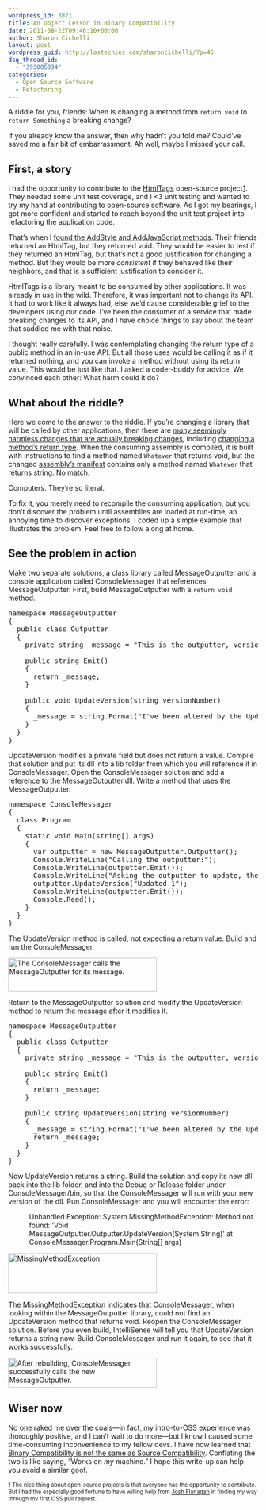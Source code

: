 ```yaml
---
wordpress_id: 3871
title: An Object Lesson in Binary Compatibility
date: 2011-08-22T09:46:10+00:00
author: Sharon Cichelli
layout: post
wordpress_guid: http://lostechies.com/sharoncichelli/?p=45
dsq_thread_id:
  - "393005334"
categories:
  - Open Source Software
  - Refactoring
---
```

A riddle for you, friends: When is changing a method from `return void` to `return Something` a breaking change?

If you already know the answer, then why hadn&#8217;t you told me? Could&#8217;ve saved me a fair bit of embarrassment. Ah well, maybe I missed your call.

## First, a story

I had the opportunity to contribute to the [HtmlTags](https://github.com/DarthFubuMVC/htmltags) open-source project<super>[1](#footnote1)</super>. They needed some unit test coverage, and I <3 unit testing and wanted to try my hand at contributing to open-source software. As I got my bearings, I got more confident and started to reach beyond the unit test project into refactoring the application code.

That&#8217;s when I [found the AddStyle and AddJavaScript methods](https://github.com/scichelli/htmltags/commit/f8103728490297bec21d8ccc0e27d890ad39ec98). Their friends returned an HtmlTag, but they returned void. They would be easier to test if they returned an HtmlTag, but that&#8217;s not a good justification for changing a method. But they would be more _consistent_ if they behaved like their neighbors, and that is a sufficient justification to consider it.

HtmlTags is a library meant to be consumed by other applications. It was already in use in the wild. Therefore, it was important not to change its API. It had to work like it always had, else we&#8217;d cause considerable grief to the developers using our code. I&#8217;ve been the consumer of a service that made breaking changes to its API, and I have choice things to say about the team that saddled me with that noise.

I thought really carefully. I was contemplating changing the return type of a public method in an in-use API. But all those uses would be calling it as if it returned nothing, and you can invoke a method without using its return value. This would be just like that. I asked a coder-buddy for advice. We convinced each other: What harm could it do?

## What about the riddle?

Here we come to the answer to the riddle. If you&#8217;re changing a library that will be called by other applications, then there are [_many_ seemingly harmless changes that are actually breaking changes](http://stackoverflow.com/questions/1456785/a-definite-guide-to-api-breaking-changes-in-net), including [changing a method&#8217;s return type](http://stackoverflow.com/questions/1456785/a-definite-guide-to-api-breaking-changes-in-net/1472967#1472967). When the consuming assembly is compiled, it is built with instructions to find a method named `Whatever` that returns void, but the changed [assembly&#8217;s manifest](http://www.akadia.com/services/dotnet_assemblies.html#Assemblies) contains only a method named `Whatever` that returns string. No match.

Computers. They&#8217;re so literal.

To fix it, you merely need to recompile the consuming application, but you don&#8217;t discover the problem until assemblies are loaded at run-time, an annoying time to discover exceptions. I coded up a simple example that illustrates the problem. Feel free to follow along at home.

## See the problem in action

Make two separate solutions, a class library called MessageOutputter and a console application called ConsoleMessager that references MessageOutputter. First, build MessageOutputter with a `return void` method.

<pre class="brush:csharp">namespace MessageOutputter
{
  public class Outputter
  {
    private string _message = "This is the outputter, version 1.";

    public string Emit()
    {
      return _message;
    }

    public void UpdateVersion(string versionNumber)
    {
      _message = string.Format("I've been altered by the UpdateVersion method. I am version {0}.", versionNumber);
    }
  }
}
</pre>

UpdateVersion modifies a private field but does not return a value. Compile that solution and put its dll into a lib folder from which you will reference it in ConsoleMessager. Open the ConsoleMessager solution and add a reference to the MessageOutputter.dll. Write a method that uses the MessageOutputter.

<pre class="brush:csharp">namespace ConsoleMessager
{
  class Program
  {
    static void Main(string[] args)
    {
      var outputter = new MessageOutputter.Outputter();
      Console.WriteLine("Calling the outputter:");
      Console.WriteLine(outputter.Emit());
      Console.WriteLine("Asking the outputter to update, then calling it again.");
      outputter.UpdateVersion("Updated 1");
      Console.WriteLine(outputter.Emit());
      Console.Read();
    }
  }
}
</pre>

The UpdateVersion method is called, not expecting a return value. Build and run the ConsoleMessager.

[<img src="http://lostechies.com/content/sharoncichelli/uploads/2011/08/RunWithVersion1-300x67.png" alt="The ConsoleMessager calls the MessageOutputter for its message." title="RunWithVersion1" width="300" height="67" class="alignnone size-medium wp-image-53" srcset="/content/sharoncichelli/uploads/2011/08/RunWithVersion1-300x67.png 300w, /content/sharoncichelli/uploads/2011/08/RunWithVersion1-768x172.png 768w, /content/sharoncichelli/uploads/2011/08/RunWithVersion1.png 843w" sizes="(max-width: 300px) 100vw, 300px" />](/content/sharoncichelli/uploads/2011/08/RunWithVersion1.png)

Return to the MessageOutputter solution and modify the UpdateVersion method to return the message after it modifies it.

<pre class="brush:csharp">namespace MessageOutputter
{
  public class Outputter
  {
    private string _message = "This is the outputter, version 2.";

    public string Emit()
    {
      return _message;
    }

    public string UpdateVersion(string versionNumber)
    {
      _message = string.Format("I've been altered by the UpdateVersion method. I am version {0}.", versionNumber);
      return _message;
    }
  }
}
</pre>

Now UpdateVersion returns a string. Build the solution and copy its new dll back into the lib folder, and into the Debug or Release folder under ConsoleMessager/bin, so that the ConsoleMessager will run with your new version of the dll. Run ConsoleMessager and you will encounter the error:

<div style="margin-left: 3em; margin-bottom: 1em;">
  Unhandled Exception: System.MissingMethodException: Method not found: &#8216;Void MessageOutputter.Outputter.UpdateVersion(System.String)&#8217; at ConsoleMessager.Program.Main(String[] args)
</div>

[<img src="http://lostechies.com/content/sharoncichelli/uploads/2011/08/ErrorWithVersion2-300x81.png" alt="MissingMethodException" title="ErrorWithVersion2" width="300" height="81" class="alignnone size-medium wp-image-52" />](/content/sharoncichelli/uploads/2011/08/ErrorWithVersion2.png)

The MissingMethodException indicates that ConsoleMessager, when looking within the MessageOutputter library, could not find an UpdateVersion method that returns void. Reopen the ConsoleMessager solution. Before you even build, IntelliSense will tell you that UpdateVersion returns a string now. Build ConsoleMessager and run it again, to see that it works successfully.

[<img src="http://lostechies.com/content/sharoncichelli/uploads/2011/08/RunWithVersion2-300x60.png" alt="After rebuilding, ConsoleMessager successfully calls the new MessageOutputter." title="RunWithVersion2" width="300" height="60" class="alignnone size-medium wp-image-54" srcset="/content/sharoncichelli/uploads/2011/08/RunWithVersion2-300x60.png 300w, /content/sharoncichelli/uploads/2011/08/RunWithVersion2-768x154.png 768w, /content/sharoncichelli/uploads/2011/08/RunWithVersion2.png 843w" sizes="(max-width: 300px) 100vw, 300px" />](/content/sharoncichelli/uploads/2011/08/RunWithVersion2.png)

## Wiser now

No one raked me over the coals&mdash;in fact, my intro-to-OSS experience was thoroughly positive, and I can&#8217;t wait to do more&mdash;but I know I caused some time-consuming inconvenience to my fellow devs. I have now learned that [Binary Compatibility is not the same as Source Compatibility](http://blogs.msdn.com/b/jmstall/archive/2008/03/10/binary-vs-source-compatibility.aspx). Conflating the two is like saying, &#8220;Works on _my_ machine.&#8221; I hope this write-up can help you avoid a similar goof.

<p style="font-size:.8em; border-top: 1px solid #ccc">
  <a name="footnote1"></a><super>1</super> The nice thing about open-source projects is that everyone has the opportunity to contribute. But I had the especially good fortune to have willing help from <a href="http://lostechies.com/joshuaflanagan/">Josh Flanagan</a> in finding my way through my first OSS pull request.
</p>